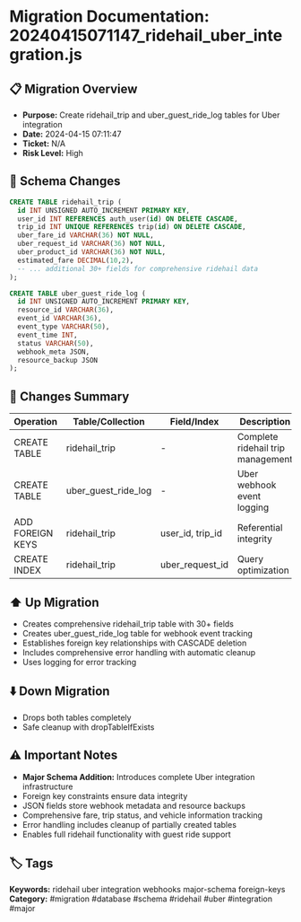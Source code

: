 # Migration Documentation: 20240415071147_ridehail_uber_integration.js

## 📋 Migration Overview
- **Purpose:** Create ridehail_trip and uber_guest_ride_log tables for Uber integration
- **Date:** 2024-04-15 07:11:47
- **Ticket:** N/A
- **Risk Level:** High

## 🔧 Schema Changes
```sql
CREATE TABLE ridehail_trip (
  id INT UNSIGNED AUTO_INCREMENT PRIMARY KEY,
  user_id INT REFERENCES auth_user(id) ON DELETE CASCADE,
  trip_id INT UNIQUE REFERENCES trip(id) ON DELETE CASCADE,
  uber_fare_id VARCHAR(36) NOT NULL,
  uber_request_id VARCHAR(36) NOT NULL,
  uber_product_id VARCHAR(36) NOT NULL,
  estimated_fare DECIMAL(10,2),
  -- ... additional 30+ fields for comprehensive ridehail data
);

CREATE TABLE uber_guest_ride_log (
  id INT UNSIGNED AUTO_INCREMENT PRIMARY KEY,
  resource_id VARCHAR(36),
  event_id VARCHAR(36),
  event_type VARCHAR(50),
  event_time INT,
  status VARCHAR(50),
  webhook_meta JSON,
  resource_backup JSON
);
```

## 📝 Changes Summary
| Operation | Table/Collection | Field/Index | Description |
|-----------|-----------------|-------------|-------------|
| CREATE TABLE | ridehail_trip | - | Complete ridehail trip management |
| CREATE TABLE | uber_guest_ride_log | - | Uber webhook event logging |
| ADD FOREIGN KEYS | ridehail_trip | user_id, trip_id | Referential integrity |
| CREATE INDEX | ridehail_trip | uber_request_id | Query optimization |

## ⬆️ Up Migration
- Creates comprehensive ridehail_trip table with 30+ fields
- Creates uber_guest_ride_log table for webhook event tracking
- Establishes foreign key relationships with CASCADE deletion
- Includes comprehensive error handling with automatic cleanup
- Uses logging for error tracking

## ⬇️ Down Migration
- Drops both tables completely
- Safe cleanup with dropTableIfExists

## ⚠️ Important Notes
- **Major Schema Addition:** Introduces complete Uber integration infrastructure
- Foreign key constraints ensure data integrity
- JSON fields store webhook metadata and resource backups
- Comprehensive fare, trip status, and vehicle information tracking
- Error handling includes cleanup of partially created tables
- Enables full ridehail functionality with guest ride support

## 🏷️ Tags
**Keywords:** ridehail uber integration webhooks major-schema foreign-keys
**Category:** #migration #database #schema #ridehail #uber #integration #major